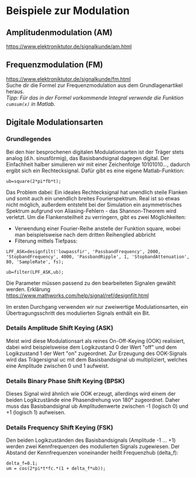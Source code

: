# Beispiele zur Modulation

## Amplitudenmodulation (AM)
https://www.elektroniktutor.de/signalkunde/am.html

## Frequenzmodulation (FM)
https://www.elektroniktutor.de/signalkunde/fm.html  
Suche dir die Formel zur Frequenzmodulation aus dem Grundlagenartikel heraus.  
*Tipp: Für das in der Formel vorkommende Integral verwende die Funktion `cumsum(x)` in Matlab.*

## Digitale Modulationsarten

### Grundlegendes

Bei den hier besprochenen digitalen Modulationsarten ist der Träger stets analog (d.h. sinusförmig), das Basisbandsignal dagegen digital. Der Einfachheit halber simulieren wir mit einer Zeichenfolge 10101010..., dadurch ergibt sich ein Rechtecksignal. Dafür gibt es eine eigene Matlab-Funktion:

```
ub=square(2*pi*fb*t);
```

Das Problem dabei: Ein ideales Rechtecksignal hat unendlich steile Flanken und somit auch ein unendlich breites Fourierspektrum. Real ist so etwas nicht möglich, außerdem entsteht bei der Simulation ein asymmetrisches Spektrum aufgrund von Aliasing-Fehlern - das Shannon-Theorem wird verletzt. Um die Flankensteilheit zu verringern, gibt es zwei Möglichkeiten:

- Verwendung einer Fourier-Reihe anstelle der Funktion square, wobei man beispielsweise nach dem dritten Reihenglied abbricht
- Filterung mittels Tiefpass:

```
LPF_ASK=designfilt('lowpassfir', 'PassbandFrequency', 2000, 'StopbandFrequency', 4000, 'PassbandRipple', 1, 'StopbandAttenuation', 80, 'SampleRate', fs); 
 
ub=filter(LPF_ASK,ub);
```
Die Parameter müssen passend zu den bearbeiteten Signalen gewählt werden. Erklärung <https://www.mathworks.com/help/signal/ref/designfilt.html>

Im ersten Durchgang verwenden wir nur zweiwertige Modulationsarten, ein Übertragungsschritt des modulierten Signals enthält ein Bit.

### Details Amplitude Shift Keying (ASK)
Meist wird diese Modulationsart als reines On-Off-Keying (OOK) realisiert, dabei wird beispielsweise dem Logikzustand 0 der Wert "off" und dem Logikzustand 1 der Wert "on" zugeordnet. Zur Erzeugung des OOK-Signals wird das Trägersignal uc mit dem Basisbandsignal ub multipliziert, welches eine Amplitude zwischen 0 und 1 aufweist.

### Details Binary Phase Shift Keying (BPSK)
Dieses Signal wird ähnlich wie OOK erzeugt, allerdings wird einem der beiden Logikzustände eine Phasendrehung von 180° zugeordnet. Daher muss das Basisbandsignal ub Amplitudenwerte zwischen -1 (logisch 0) und +1 (logisch 1) aufweisen.

### Details Frequency Shift Keying (FSK)
Den beiden Logikzuständen des Basisbandsignals (Amplitude -1 ... +1) werden zwei Kennfrequenzen des modulierten Signals zugewiesen. Der Abstand der Kennfrequenzen voneinander heißt Frequenzhub (delta_f):
```
delta_f=0.1; 
um = cos(2*pi*t*fc.*(1 + delta_f*ub));
```

